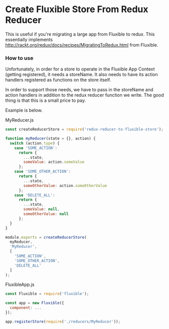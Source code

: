 # Create Fluxible Store From Redux Reducer

This is useful if you're migrating a large app from Fluxible to redux.
This essentially implements http://rackt.org/redux/docs/recipes/MigratingToRedux.html
from Fluxible.

### How to use

Unfortunately, in order for a store to operate in the Fluxible App Context (getting registered),
it needs a storeName. It also needs to have its action handlers registered as functions on the
store itself.

In order to support those needs, we have to pass in the storeName and action handlers in addition
to the redux reducer function we write. The good thing is that this is a small price to pay.

Example is below.

MyReducer.js
```javascript
const createReducerStore = require('redux-reducer-to-fluxible-store');

function myReducer(state = {}, action) {
  switch (action.type) {
    case 'SOME_ACTION':
      return {
        ...state,
        someValue: action.someValue
      };
    case 'SOME_OTHER_ACTION':
      return {
        ...state,
        someOtherValue: action.someOtherValue
      };
    case 'DELETE_ALL':
      return {
        ...state,
        someValue: null,
        someOtherValue: null
      };
  }
}

module.exports = createReducerStore(
  myReducer,
  'MyReducer',
  [
    'SOME_ACTION',
    'SOME_OTHER_ACTION',
    'DELETE_ALL'
  ]
);
```

FluxibleApp.js
```javascript
const Fluxible = require('fluxible');

const app = new Fluxible({
  component: ...
});

app.registerStore(require('./reducers/MyReducer'));

```
